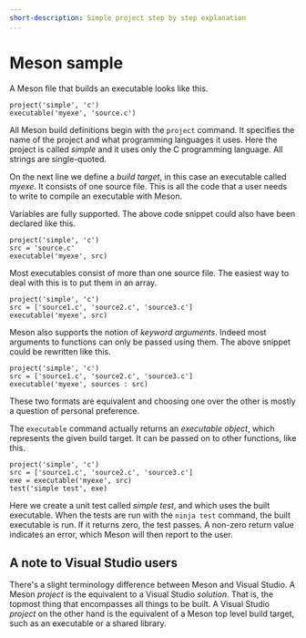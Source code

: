 ```yaml
---
short-description: Simple project step by step explanation
...
```


# Meson sample

A Meson file that builds an executable looks like this.

```meson
project('simple', 'c')
executable('myexe', 'source.c')
```

All Meson build definitions begin with the `project` command. It specifies the name of the project and what programming languages it uses. Here the project is called *simple* and it uses only the C programming language. All strings are single-quoted.

On the next line we define a *build target*, in this case an executable called *myexe*. It consists of one source file. This is all the code that a user needs to write to compile an executable with Meson.

Variables are fully supported. The above code snippet could also have been declared like this.

```meson
project('simple', 'c')
src = 'source.c'
executable('myexe', src)
```

Most executables consist of more than one source file. The easiest way to deal with this is to put them in an array.

```meson
project('simple', 'c')
src = ['source1.c', 'source2.c', 'source3.c']
executable('myexe', src)
```

Meson also supports the notion of *keyword arguments*. Indeed most arguments to functions can only be passed using them. The above snippet could be rewritten like this.

```meson
project('simple', 'c')
src = ['source1.c', 'source2.c', 'source3.c']
executable('myexe', sources : src)
```

These two formats are equivalent and choosing one over the other is mostly a question of personal preference.

The `executable` command actually returns an *executable object*, which represents the given build target. It can be passed on to other functions, like this.

```meson
project('simple', 'c')
src = ['source1.c', 'source2.c', 'source3.c']
exe = executable('myexe', src)
test('simple test', exe)
```

Here we create a unit test called *simple test*, and which uses the built executable. When the tests are run with the `ninja test` command, the built executable is run. If it returns zero, the test passes. A non-zero return value indicates an error, which Meson will then report to the user.

A note to Visual Studio users
-----

There's a slight terminology difference between Meson and Visual Studio. A Meson *project* is the equivalent to a Visual Studio *solution*. That is, the topmost thing that encompasses all things to be built. A Visual Studio *project* on the other hand is the equivalent of a Meson top level build target, such as an executable or a shared library.
